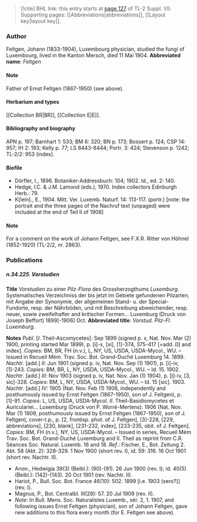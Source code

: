 > [!cite] BHL link: this entry starts at [page 127](https://www.biodiversitylibrary.org/page/33259631) of TL-2 Suppl. VII.
> Supporting pages: [[Abbreviations|abbreviations]], [[Layout key|layout key]].

### Author

Feltgen, Johann (1833-1904), Luxembourg physician, studied the fungi of Luxembourg, lived in the Kanton Mersch, died 11 Mai 1904. 
**Abbreviated name**: *Feltgen*

#### Note

Father of Ernst Feltgen (1867-1950) (see above).

#### Herbarium and types

[[Collection BR|BR]], [[Collection E|E]].

#### Bibliography and biography

APN p. 197; Barnhart 1: 533; BM 6: 320; BN p. 173; Bossert p. 124; CSP 14: 957; IH 2: 193; Kelly p. 77; LS 8443-8444; Portr. 3: 424; Stevenson p. 1242; TL-2/2: 953 (index).

#### Biofile

- Dörfler, I., 1896. Botaniker-Addressbuch: 104; 1902. Id., ed. 2: 140.
- Hedge, I.C. & J.M. Lamond (eds.), 1970. Index collectors Edinburgh Herb.: 79.
- K\[lein\]., E., 1904. Mitt. Ver. Luxemb. Naturf. 14: 113-117. (portr.) \[note: the portrait and the three pages of the Nachruf text (unpaged) were included at the end of Teil II of 1906\]

#### Note

For a comment on the work of Johann Feltgen, see F.X.R. Ritter von Höhnel (1852-1920) (TL-2/2, nr. 2863).

### Publications

##### n.34.225. Vorstudien

**Title**
*Vorstudien* zu einer *Pilz-Flora* des Grossherzogthums *Luxemburg*. Systematisches Verzeichniss der bis jetzt im Gebiete gefundenen Pilzarten, mit Angabe der Synonymie, der allgemeinen Stand- u. der Special-Fundorte, resp. der Nährböden, und mit Beschreibung abweichender, resp. neuer, sowie zweifelhafter and kritischer Formen... Luxemburg (Druck von Joseph Beffort) 1899\[-1906\] Oct.
**Abbreviated title**: *Vorstud. Pilz-Fl. Luxemburg*.

**Notes**
*Publ*. \[*I*. Theil-Ascomycetes\]: Sep 1899 (signed p. x, Nat. Nov. Mar (2) 1900, printing started Mar 1899), p. \[i\]-x, \[xi\], \[1\]-374, 375-417 \[=add. \[I\] and index\]. *Copies*: BM, BR, FH (n.v.), L, NY, US, USDA, USDA-Mycol., WU. – Issued in Recueil Mém. Trav. Soc. Bot. Grand-Duché Luxemburg 14. 1899.
*Nachtr*. \[add.\] *II*: Jun 1901 (signed p. iv, Nat. Nov. Sep (1) 1901), p. \[i\]-iv, \[1\]-243. *Copies*: BM, BR, L, NY, USDA, USDA-Mycol., WU. – Id. 15. 1902.
*Nachtr*. \[add.\] *III*: Nov 1903 (signed p. iv, Nat. Nov. Jan (1) 1904), p. \[i\]-iv, \[3, sic\]-328.
*Copies*: BM, L, NY, USDA, USDA-Mycol., WU. – Id. 15 \[sic\]. 1903.
*Nachtr*. \[add.\] *IV*: 1905 (Nat. Nov. Feb (1) 1906, independently and posthumously issued by Ernst Feltgen (1867-1950), son of J. Feltgen), p. \[1\]-91. *Copies*: L, US, USDA, USDA-Mycol.
*II*. Theil-Basidiomycetes et Auriculariei... Luxemburg (Druck von P. Worré-Mertens): 1906 (Nat. Nov. Mar (1) 1909, posthumously issued by Ernst Feltgen (1867-1950), son of J. Feltgen), cover-t.p., p. \[2, frontisp. phot. of J. Feltgen\], \[3\]-228, \[229, abbreviations\], \[230, blank\], \[231-232, index\], \[233-235, obit. of J. Feltgen\]. *Copies*: BM, FH (n.v.), NY, US, USDA-Mycol. – Issued in series, Recueil Mém Trav. Soc. Bot. Grand-Duché Luxemburg and II. Theil as reprint from C.R. Séances Soc. Natural. Luxemb. 16 and 18.
*Ref*.: Fischer, E., Bot. Zeitung 2. Abt. 58 (Abt. 2): 328-329. 1 Nov 1900 (short rev. I), id. 59: 316. 16 Oct 1901 (short rev. Nachtr. II).
- Anon., Hedwigia 39(3) (Beibl.): (90)-(91). 26 Jun 1900 (rev. I); id. 40(5) (Beibl.): (142)-(143). 20 Oct 1901 (rev. Nachtr. II).
- Hariot, P., Bull. Soc. Bot. France 46(10): 502. 1899 \[i.e. 1903 (sero?)\] (rev. I).
- Magnus, P., Bot. Centralbl. III(29): 57. 20 Jul 1909 (rev. II).
- *Note*: In Bull. Mens. Soc. Naturalistes Luxemb., sér. 2, 1. 1907, and following issues Ernst Feltgen (physician), son of Johann Feltgen, gave new additions to this flora every month (for E. Feltgen see above).

